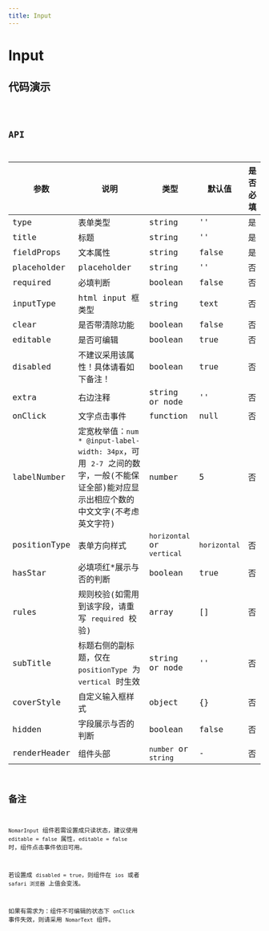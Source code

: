 ```yaml
---
title: Input
---
```


# Input

## 代码演示

<code src="./demo/index.tsx" />

## API

| 参数         | 说明                                                                                                                                  | 类型                       | 默认值       | 是否必填 |
| ------------ | ------------------------------------------------------------------------------------------------------------------------------------- | -------------------------- | ------------ | -------- |
| type         | 表单类型                                                                                                                              | string                     | ''           | 是       |
| title        | 标题                                                                                                                                  | string                     | ''           | 是       |
| fieldProps   | 文本属性                                                                                                                              | string                     | false        | 是       |
| placeholder  | placeholder                                                                                                                           | string                     | ''           | 否       |
| required     | 必填判断                                                                                                                              | boolean                    | false        | 否       |
| inputType    | html input 框类型                                                                                                                     | string                     | text         | 否       |
| clear        | 是否带清除功能                                                                                                                        | boolean                    | false        | 否       |
| editable     | 是否可编辑                                                                                                                            | boolean                    | true         | 否       |
| disabled     | 不建议采用该属性！具体请看如下备注！                                                                                                  | boolean                    | true         | 否       |
| extra        | 右边注释                                                                                                                              | string or node             | ''           | 否       |
| onClick      | 文字点击事件                                                                                                                          | function                   | null         | 否       |
| labelNumber  | 定宽枚举值：`num * @input-label-width: 34px`，可用 `2-7` 之间的数字，一般(不能保证全部)能对应显示出相应个数的中文文字(不考虑英文字符) | number                     | 5            | 否       |
| positionType | 表单方向样式                                                                                                                          | `horizontal` or `vertical` | `horizontal` | 否       |
| hasStar      | 必填项红\*展示与否的判断                                                                                                              | boolean                    | true         | 否       |
| rules        | 规则校验(如需用到该字段，请重写 `required` 校验)                                                                                      | array                      | []           | 否       |
| subTitle     | 标题右侧的副标题，仅在 `positionType` 为 `vertical` 时生效                                                                            | string or node             | ''           | 否       |
| coverStyle   | 自定义输入框样式                                                                                                                      | object                     | {}           | 否       |
| hidden       | 字段展示与否的判断                                                                                                                    | boolean                    | false        | 否       |
| renderHeader | 组件头部                                                                                                                              | `number` or `string`       | -            | 否       |

## 备注

`NomarInput` 组件若需设置成只读状态，建议使用 `editable = false` 属性，`editable = false` 时，组件点击事件依旧可用。

若设置成 `disabled = true`，则组件在 `ios` 或者 `safari 浏览器` 上值会变浅。

如果有需求为：组件不可编辑的状态下 `onClick` 事件失效，则请采用 `NomarText` 组件。

<!-- ## 组件使用

### NomarInput

<code src="./demo/nomarInput.tsx" />

如需在 `DynamicForm` 中使用，请使用以下 `json`：

```json
{
  type: "input"
  fieldProps: "username",
  required: true,
  placeholder: "请输入",
  title: "用户名",
  inputType: "text",
  clear: true,
  coverStyle:{
    textAlign: "left",
  }
}
```

### ReadOnly

<code src="./demo/readOnly.tsx" />

如需在 `DynamicForm` 中使用，请使用以下 `json`：

```json
{
  type: "input",
  fieldProps: "userAge",
  placeholder: "这里只读不可编辑",
  title: "年龄",
  inputType: "text",
  editable: false,
},
```

### StringExtra

<code src="./demo/stringExtra.tsx" />

如需在 `DynamicForm` 中使用，请使用以下 `json`：

```json
{
  "type": "input",
  "fieldProps": "userClick",
  "placeholder": "0.00",
  "title": "价格",
  "extra": "¥",
  "inputType": "number",
  "required": true
}
```

### NodeExtraClick

<code src="./demo/nodeExtraClick.tsx" />

```json
{
  type: "input",
  fieldProps: "userPosition",
  placeholder: "请定位",
  required: true,
  title: "定位",
  extra: extraImg()
  inputType: "number",
}
```

### TextClick

<code src="./demo/textClick.tsx" />

```json
{
  "type": "input",
  "fieldProps": "userTitle",
  "placeholder": "存在点击事件",
  "required": true,
  "title": "标题",
  "editable": false,
  "onClick": e => console.log(e)
}
```

### TitleTooLong

<code src="./demo/titleTooLong.tsx" />

```json
{
  "type": "input",
  "fieldProps": "usernameTooLong",
  "required": true,
  "placeholder": "请输入",
  "title": "标题名称过长",
  "labelNumber": 7,
  "inputType": "text",
  "clear": true
}
```

### VerticalInput

<code src="./demo/verticalInput.tsx" />

```json
{
  "type": "input",
  "fieldProps": "cardNumber",
  "required": true,
  "placeholder": "请输入",
  "title": "身份证号码",
  "inputType": "text",
  "clear": true,
  "positionType": "vertical",
  "rules": [
    { required: true, message: `请输入` },
    {
      pattern: new RegExp(/^[0-9a-zA-Z_]{1,}$/, 'g'),
      message: '名称只允许包含数字、字母和下划线',
    },
  ],
}
``` -->
